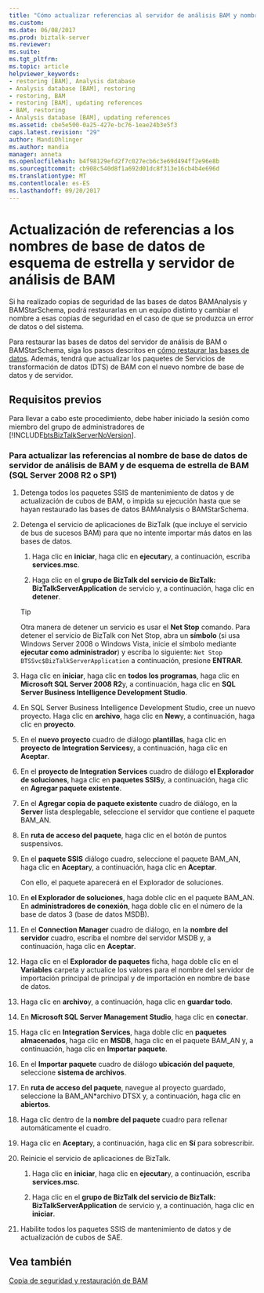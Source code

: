 ```yaml
---
title: "Cómo actualizar referencias al servidor de análisis BAM y nombres de base de datos de esquema de estrella | Documentos de Microsoft"
ms.custom: 
ms.date: 06/08/2017
ms.prod: biztalk-server
ms.reviewer: 
ms.suite: 
ms.tgt_pltfrm: 
ms.topic: article
helpviewer_keywords:
- restoring [BAM], Analysis database
- Analysis database [BAM], restoring
- restoring, BAM
- restoring [BAM], updating references
- BAM, restoring
- Analysis database [BAM], updating references
ms.assetid: cbe5e500-0a25-427e-bc76-1eae24b3e5f3
caps.latest.revision: "29"
author: MandiOhlinger
ms.author: mandia
manager: anneta
ms.openlocfilehash: b4f98129efd2f7c027ecb6c3e69d494ff2e96e8b
ms.sourcegitcommit: cb908c540d8f1a692d01dc8f313e16cb4b4e696d
ms.translationtype: MT
ms.contentlocale: es-ES
ms.lasthandoff: 09/20/2017
---
```

# <a name="how-to-update-references-to-the-bam-analysis-server-and-star-schema-database-names"></a>Actualización de referencias a los nombres de base de datos de esquema de estrella y servidor de análisis de BAM
Si ha realizado copias de seguridad de las bases de datos BAMAnalysis y BAMStarSchema, podrá restaurarlas en un equipo distinto y cambiar el nombre a esas copias de seguridad en el caso de que se produzca un error de datos o del sistema.  
  
 Para restaurar las bases de datos del servidor de análisis de BAM o BAMStarSchema, siga los pasos descritos en [cómo restaurar las bases de datos](../core/how-to-restore-your-databases.md). Además, tendrá que actualizar los paquetes de Servicios de transformación de datos (DTS) de BAM con el nuevo nombre de base de datos y de servidor.  
  
## <a name="prerequisites"></a>Requisitos previos  
 Para llevar a cabo este procedimiento, debe haber iniciado la sesión como miembro del grupo de administradores de [!INCLUDE[btsBizTalkServerNoVersion](../includes/btsbiztalkservernoversion-md.md)].  
  
### <a name="to-update-references-to-the-bam-analysis-server-and-bam-star-schema-database-name-sql-server-2008-r2sp1"></a>Para actualizar las referencias al nombre de base de datos de servidor de análisis de BAM y de esquema de estrella de BAM (SQL Server 2008 R2 o SP1)  
  
1.  Detenga todos los paquetes SSIS de mantenimiento de datos y de actualización de cubos de BAM, o impida su ejecución hasta que se hayan restaurado las bases de datos BAMAnalysis o BAMStarSchema.  
  
2.  Detenga el servicio de aplicaciones de BizTalk (que incluye el servicio de bus de sucesos BAM) para que no intente importar más datos en las bases de datos.  
  
    1.  Haga clic en **iniciar**, haga clic en **ejecutar**y, a continuación, escriba **services.msc**.  
  
    2.  Haga clic en el **grupo de BizTalk del servicio de BizTalk: BizTalkServerApplication** de servicio y, a continuación, haga clic en **detener**.  
  
    > [!TIP]
    >  Otra manera de detener un servicio es usar el **Net Stop** comando. Para detener el servicio de BizTalk con Net Stop, abra un **símbolo** (si usa Windows Server 2008 o Windows Vista, inicie el símbolo mediante **ejecutar como administrador**) y escriba lo siguiente: `Net Stop BTSSvc$BizTalkServerApplication` a continuación, presione **ENTRAR**.  
  
3.  Haga clic en **iniciar**, haga clic en **todos los programas**, haga clic en **Microsoft SQL Server 2008 R2**y, a continuación, haga clic en **SQL Server Business Intelligence Development Studio**.  
  
4.  En SQL Server Business Intelligence Development Studio, cree un nuevo proyecto. Haga clic en **archivo**, haga clic en **New**y, a continuación, haga clic en **proyecto**.  
  
5.  En el **nuevo proyecto** cuadro de diálogo **plantillas**, haga clic en **proyecto de Integration Services**y, a continuación, haga clic en **Aceptar**.  
  
6.  En el **proyecto de Integration Services** cuadro de diálogo **el Explorador de soluciones**, haga clic en **paquetes SSIS**y, a continuación, haga clic en **Agregar paquete existente**.  
  
7.  En el **Agregar copia de paquete existente** cuadro de diálogo, en la **Server** lista desplegable, seleccione el servidor que contiene el paquete BAM_AN.  
  
8.  En **ruta de acceso del paquete**, haga clic en el botón de puntos suspensivos.  
  
9. En el **paquete SSIS** diálogo cuadro, seleccione el paquete BAM_AN, haga clic en **Aceptar**y, a continuación, haga clic en **Aceptar**.  
  
     Con ello, el paquete aparecerá en el Explorador de soluciones.  
  
10. En **el Explorador de soluciones**, haga doble clic en el paquete BAM_AN. En **administradores de conexión**, haga doble clic en el número de la base de datos 3 (base de datos MSDB).  
  
11. En el **Connection Manager** cuadro de diálogo, en la **nombre del servidor** cuadro, escriba el nombre del servidor MSDB y, a continuación, haga clic en **Aceptar**.  
  
12. Haga clic en el **Explorador de paquetes** ficha, haga doble clic en el **Variables** carpeta y actualice los valores para el nombre del servidor de importación principal de principal y de importación en nombre de base de datos.  
  
13. Haga clic en **archivo**y, a continuación, haga clic en **guardar todo**.  
  
14. En **Microsoft SQL Server Management Studio**, haga clic en **conectar**.  
  
15. Haga clic en **Integration Services**, haga doble clic en **paquetes almacenados**, haga clic en **MSDB**, haga clic en el paquete BAM_AN y, a continuación, haga clic en **Importar paquete**.  
  
16. En el **Importar paquete** cuadro de diálogo **ubicación del paquete**, seleccione **sistema de archivos**.  
  
17. En **ruta de acceso del paquete**, navegue al proyecto guardado, seleccione la BAM_AN\*archivo DTSX y, a continuación, haga clic en **abiertos**.  
  
18. Haga clic dentro de la **nombre del paquete** cuadro para rellenar automáticamente el cuadro.  
  
19. Haga clic en **Aceptar**y, a continuación, haga clic en **Sí** para sobrescribir.  
  
20. Reinicie el servicio de aplicaciones de BizTalk.  
  
    1.  Haga clic en **iniciar**, haga clic en **ejecutar**y, a continuación, escriba **services.msc**.  
  
    2.  Haga clic en el **grupo de BizTalk del servicio de BizTalk: BizTalkServerApplication** de servicio y, a continuación, haga clic en **iniciar**.  
  
21. Habilite todos los paquetes SSIS de mantenimiento de datos y de actualización de cubos de SAE.  
  
## <a name="see-also"></a>Vea también  
 [Copia de seguridad y restauración de BAM](../core/backing-up-and-restoring-bam.md)